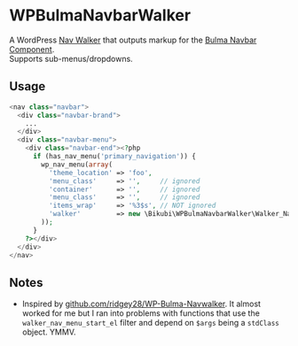 # WPBulmaNavbarWalker

A WordPress [Nav Walker](https://developer.wordpress.org/reference/classes/walker_nav_menu/) that outputs markup for the [Bulma Navbar Component](https://bulma.io/documentation/components/navbar/).  
Supports sub-menus/dropdowns.

## Usage

```php
<nav class="navbar">
  <div class="navbar-brand">
    ...
  </div>
  <div class="navbar-menu">
    <div class="navbar-end"><?php
      if (has_nav_menu('primary_navigation')) {
        wp_nav_menu(array(
          'theme_location' => 'foo',
          'menu_class'     => '',     // ignored
          'container'      => '',     // ignored
          'menu_class'     => '',     // ignored
          'items_wrap'     => '%3$s', // NOT ignored
          'walker'         => new \Bikubi\WPBulmaNavbarWalker\Walker_Nav_Menu
        ));
      }
    ?></div>
  </div>
</nav>
```

## Notes

- Inspired by [github.com/ridgey28/WP-Bulma-Navwalker](https://github.com/ridgey28/WP-Bulma-Navwalker). It almost worked for me but I ran into problems with functions that use the `walker_nav_menu_start_el` filter and depend on `$args` being a `stdClass` object. YMMV.
